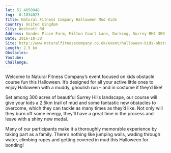 ```yaml
---
lat: 51.4850948
lng: -0.1034025
Title: Natural Fitness Company Halloween Mud Kids
Country: United Kingdom
City: Westcott Rd
Address: Sondes Place Farm, Milton Court Lane, Dorking, Surrey RH4 3EQ United Kingdom
Date: 2016-10-30
Site: http://www.naturalfitnesscompany.co.uk/event/halloween-kids-obstacle-course-fun/
Length: 2.5 km
Obstacles:
Youtube:
Challenge:
---
```


Welcome to Natural Fitness Company’s event focused on kids obstacle course fun this Halloween. It’s designed for all your active little ones to enjoy Halloween with a muddy, ghoulish run – and in costume if they’d like!

Set among 300 acres of beautiful Surrey Hills landscape, our course will give your kids a 2.5km trail of mud and some fantastic new obstacles to overcome, which they can tackle as many times as they’d like. Not only will they burn off some energy, they’ll have a great time in the process and leave with a shiny new medal.

Many of our participants make it a thoroughly memorable experience by taking part as a family. There’s nothing like jumping walls, wading through water, climbing ropes and getting covered in mud this Halloween for bonding!